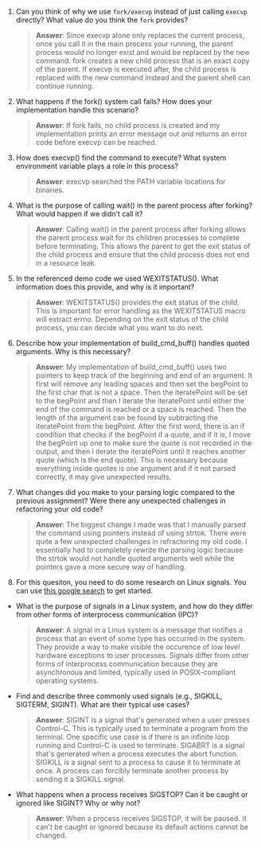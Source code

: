 1. Can you think of why we use `fork/execvp` instead of just calling `execvp` directly? What value do you think the `fork` provides?

    > **Answer**: Since execvp alone only replaces the current process, once you call it in the main process your running, the parent process would no longer exist and would be replaced by the new command. fork creates a new child process that is an exact copy of the parent. If execvp is executed after, the child process is replaced with the new command instead and the parent shell can continue running.

2. What happens if the fork() system call fails? How does your implementation handle this scenario?

    > **Answer**:  If fork fails, no child process is created and my implementation prints an error message out and returns an error code before execvp can be reached. 

3. How does execvp() find the command to execute? What system environment variable plays a role in this process?

    > **Answer**:  execvp searched the PATH variable locations for binaries. 

4. What is the purpose of calling wait() in the parent process after forking? What would happen if we didn’t call it?

    > **Answer**:  Calling wait() in the parent process after forking allows the parent process wait for its children processes to complete before terminating. This allows the parent to get the exit status of the child process and ensure that the child process does not end in a resource leak.

5. In the referenced demo code we used WEXITSTATUS(). What information does this provide, and why is it important?

    > **Answer**: WEXITSTATUS() provides the exit status of the child. This is important for error handling as the WEXITSTATUS macro will extract errno. Depending on the exit status of the child process, you can decide what you want to do next. 

6. Describe how your implementation of build_cmd_buff() handles quoted arguments. Why is this necessary?

    > **Answer**:  My implementation of build_cmd_buff() uses two pointers to keep track of the beginning and end of an argument. It first will remove any leading spaces and then set the begPoint to the first char that is not a space. Then the iteratePoint will be set to the begPoint and then I iterate the iteratePoint until either the end of the command is reached or a space is reached. Then the length of the argument can be found by subtracting the iteratePoint from the begPoint. After the first word, there is an if condition that checks if the begPoint if a quote, and if it is, I move the begPoint up one to make sure the quote is not recorded in the output, and then I iterate the iteratePoint until it reaches another quote (which is the end quote). This is necessary because everything inside quotes is one argument and if it not parsed correctly, it may give unexpected results. 

7. What changes did you make to your parsing logic compared to the previous assignment? Were there any unexpected challenges in refactoring your old code?

    > **Answer**:  The biggest change I made was that I manually parsed the command using pointers instead of using strtok. There were quite a few unexpected challenges in refractoring my old code. I essentially had to completely rewrite the parsing logic because the strtok would not handle quoted arguments well while the pointers gave a more secure way of handling. 

8. For this quesiton, you need to do some research on Linux signals. You can use [this google search](https://www.google.com/search?q=Linux+signals+overview+site%3Aman7.org+OR+site%3Alinux.die.net+OR+site%3Atldp.org&oq=Linux+signals+overview+site%3Aman7.org+OR+site%3Alinux.die.net+OR+site%3Atldp.org&gs_lcrp=EgZjaHJvbWUyBggAEEUYOdIBBzc2MGowajeoAgCwAgA&sourceid=chrome&ie=UTF-8) to get started.

- What is the purpose of signals in a Linux system, and how do they differ from other forms of interprocess communication (IPC)?

    > **Answer**:  A signal in a Linus system is a message that notifies a process that an event of some type has occurred in the system. They provide a way to make visible the occurence of low level hardware exceptions to user processes. Signals differ from other forms of interprocess communication because they are asynchronous and limited, typically used in POSIX-compliant operating systems. 

- Find and describe three commonly used signals (e.g., SIGKILL, SIGTERM, SIGINT). What are their typical use cases?

    > **Answer**:  SIGINT is a signal that's generated when a user presses Control-C. This is typically used to terminate a program from the terminal. One specific use case is if there is an infinite loop running and Control-C is used to terminate. SIGABRT is a signal that's generated when a process executes the abort function. SIGKILL is a signal sent to a process to cause it to terminate at once. A process can forcibly terminate another process by sending it a SIGKILL signal. 

- What happens when a process receives SIGSTOP? Can it be caught or ignored like SIGINT? Why or why not?

    > **Answer**:  When a process receives SIGSTOP, it will be paused. It can't be caught or ignored because its default actions cannot be changed. 
